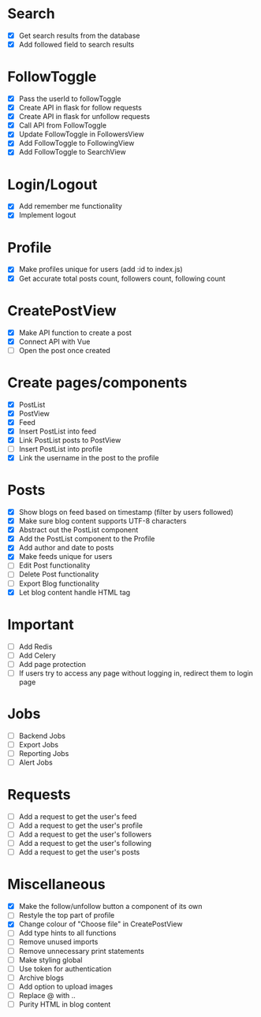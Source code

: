 # Search
- [x] Get search results from the database
- [x] Add followed field to search results

# FollowToggle
- [x] Pass the userId to followToggle
- [x] Create API in flask for follow requests
- [x] Create API in flask for unfollow requests
- [x] Call API from FollowToggle
- [x] Update FollowToggle in FollowersView
- [x] Add FollowToggle to FollowingView
- [x] Add FollowToggle to SearchView

# Login/Logout
- [x] Add remember me functionality
- [x] Implement logout

# Profile
- [x] Make profiles unique for users (add :id to index.js)
- [x] Get accurate total posts count, followers count, following count

# CreatePostView
- [x] Make API function to create a post
- [x] Connect API with Vue
- [ ] Open the post once created

# Create pages/components
- [x] PostList
- [x] PostView
- [x] Feed
- [x] Insert PostList into feed
- [x] Link PostList posts to PostView
- [ ] Insert PostList into profile
- [x] Link the username in the post to the profile

# Posts
- [x] Show blogs on feed based on timestamp (filter by users followed)
- [x] Make sure blog content supports UTF-8 characters
- [x] Abstract out the PostList component
- [x] Add the PostList component to the Profile 
- [x] Add author and date to posts
- [x] Make feeds unique for users
- [ ] Edit Post functionality  
- [ ] Delete Post functionality
- [ ] Export Blog functionality
- [x] Let blog content handle HTML tag

# Important
- [ ] Add Redis
- [ ] Add Celery
- [ ] Add page protection
- [ ] If users try to access any page without logging in, redirect them to login page

# Jobs
- [ ] Backend Jobs
- [ ] Export Jobs
- [ ] Reporting Jobs
- [ ] Alert Jobs

# Requests
- [ ] Add a request to get the user's feed
- [ ] Add a request to get the user's profile
- [ ] Add a request to get the user's followers
- [ ] Add a request to get the user's following
- [ ] Add a request to get the user's posts

# Miscellaneous
- [x] Make the follow/unfollow button a component of its own
- [ ] Restyle the top part of profile
- [x] Change colour of "Choose file" in CreatePostView
- [ ] Add type hints to all functions
- [ ] Remove unused imports
- [ ] Remove unnecessary print statements
- [ ] Make styling global
- [ ] Use token for authentication
- [ ] Archive blogs
- [ ] Add option to upload images
- [ ] Replace @ with ..
- [ ] Purity HTML in blog content
